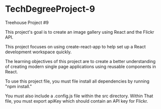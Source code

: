 # TechDegreeProject-9

Treehouse Project #9

This project's goal is to create an image gallery using React and the Flickr API.

This project focuses on using create-react-app to help set up a React development
workspace quickly.

The learning objectives of this project are to create a better understanding of
creating modern single page applications using reusable components in React.

To use this project file, you must file install all dependencies by running "npm
install."

You must also include a .config.js file within the src directory. Within That
file, you must export apiKey which should contain an API key for Flickr.
